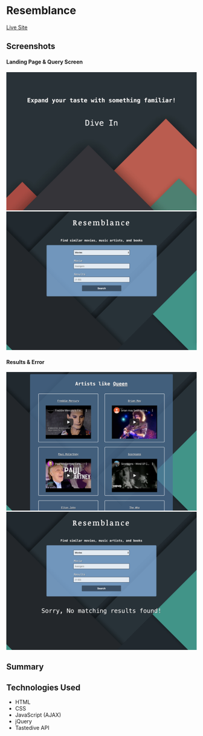 # Resemblance

[Live Site]()

## Screenshots

#### Landing Page & Query Screen
![landing page](/images/landing-page.png)
![form view](/images/query-view.png)

#### Results & Error
![results view](/images/results.png)
![error](/images/Error.png)

## Summary
  

## Technologies Used
  * HTML
  * CSS
  * JavaScript (AJAX)
  * jQuery
  * Tastedive API
